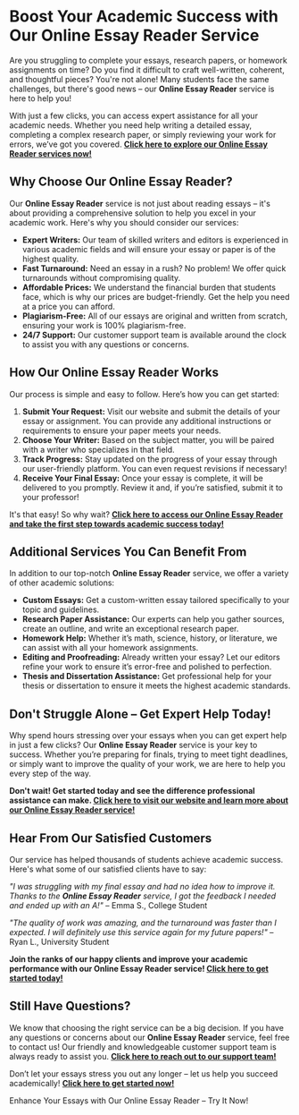 <h1>Boost Your Academic Success with Our Online Essay Reader Service</h1>

<p>Are you struggling to complete your essays, research papers, or homework assignments on time? Do you find it difficult to craft well-written, coherent, and thoughtful pieces? You're not alone! Many students face the same challenges, but there's good news – our <strong>Online Essay Reader</strong> service is here to help you!</p>

<p>With just a few clicks, you can access expert assistance for all your academic needs. Whether you need help writing a detailed essay, completing a complex research paper, or simply reviewing your work for errors, we’ve got you covered. <a href="https://tinyurl.com/topessay?keyword=online+essay+reader"><strong>Click here to explore our Online Essay Reader services now!</strong></a></p>

<h2>Why Choose Our Online Essay Reader?</h2>

<p>Our <strong>Online Essay Reader</strong> service is not just about reading essays – it's about providing a comprehensive solution to help you excel in your academic work. Here's why you should consider our services:</p>

<ul>
  <li><strong>Expert Writers:</strong> Our team of skilled writers and editors is experienced in various academic fields and will ensure your essay or paper is of the highest quality.</li>
  <li><strong>Fast Turnaround:</strong> Need an essay in a rush? No problem! We offer quick turnarounds without compromising quality.</li>
  <li><strong>Affordable Prices:</strong> We understand the financial burden that students face, which is why our prices are budget-friendly. Get the help you need at a price you can afford.</li>
  <li><strong>Plagiarism-Free:</strong> All of our essays are original and written from scratch, ensuring your work is 100% plagiarism-free.</li>
  <li><strong>24/7 Support:</strong> Our customer support team is available around the clock to assist you with any questions or concerns.</li>
</ul>

<h2>How Our Online Essay Reader Works</h2>

<p>Our process is simple and easy to follow. Here’s how you can get started:</p>

<ol>
  <li><strong>Submit Your Request:</strong> Visit our website and submit the details of your essay or assignment. You can provide any additional instructions or requirements to ensure your paper meets your needs.</li>
  <li><strong>Choose Your Writer:</strong> Based on the subject matter, you will be paired with a writer who specializes in that field.</li>
  <li><strong>Track Progress:</strong> Stay updated on the progress of your essay through our user-friendly platform. You can even request revisions if necessary!</li>
  <li><strong>Receive Your Final Essay:</strong> Once your essay is complete, it will be delivered to you promptly. Review it and, if you’re satisfied, submit it to your professor!</li>
</ol>

<p>It's that easy! So why wait? <a href="https://tinyurl.com/topessay?keyword=online+essay+reader"><strong>Click here to access our Online Essay Reader and take the first step towards academic success today!</strong></a></p>

<h2>Additional Services You Can Benefit From</h2>

<p>In addition to our top-notch <strong>Online Essay Reader</strong> service, we offer a variety of other academic solutions:</p>

<ul>
  <li><strong>Custom Essays:</strong> Get a custom-written essay tailored specifically to your topic and guidelines.</li>
  <li><strong>Research Paper Assistance:</strong> Our experts can help you gather sources, create an outline, and write an exceptional research paper.</li>
  <li><strong>Homework Help:</strong> Whether it’s math, science, history, or literature, we can assist with all your homework assignments.</li>
  <li><strong>Editing and Proofreading:</strong> Already written your essay? Let our editors refine your work to ensure it’s error-free and polished to perfection.</li>
  <li><strong>Thesis and Dissertation Assistance:</strong> Get professional help for your thesis or dissertation to ensure it meets the highest academic standards.</li>
</ul>

<h2>Don't Struggle Alone – Get Expert Help Today!</h2>

<p>Why spend hours stressing over your essays when you can get expert help in just a few clicks? Our <strong>Online Essay Reader</strong> service is your key to success. Whether you’re preparing for finals, trying to meet tight deadlines, or simply want to improve the quality of your work, we are here to help you every step of the way.</p>

<p><strong>Don't wait! Get started today and see the difference professional assistance can make. <a href="https://tinyurl.com/topessay?keyword=online+essay+reader"><strong>Click here to visit our website and learn more about our Online Essay Reader service!</strong></a></strong></p>

<h2>Hear From Our Satisfied Customers</h2>

<p>Our service has helped thousands of students achieve academic success. Here's what some of our satisfied clients have to say:</p>

<p><em>"I was struggling with my final essay and had no idea how to improve it. Thanks to the <strong>Online Essay Reader</strong> service, I got the feedback I needed and ended up with an A!"</em> – Emma S., College Student</p>

<p><em>"The quality of work was amazing, and the turnaround was faster than I expected. I will definitely use this service again for my future papers!"</em> – Ryan L., University Student</p>

<p><strong>Join the ranks of our happy clients and improve your academic performance with our <strong>Online Essay Reader</strong> service! <a href="https://tinyurl.com/topessay?keyword=online+essay+reader"><strong>Click here to get started today!</strong></a></strong></p>

<h2>Still Have Questions?</h2>

<p>We know that choosing the right service can be a big decision. If you have any questions or concerns about our <strong>Online Essay Reader</strong> service, feel free to contact us! Our friendly and knowledgeable customer support team is always ready to assist you. <a href="https://tinyurl.com/topessay?keyword=online+essay+reader"><strong>Click here to reach out to our support team!</strong></a></p>

<p>Don’t let your essays stress you out any longer – let us help you succeed academically! <a href="https://tinyurl.com/topessay?keyword=online+essay+reader"><strong>Click here to get started now!</strong></a></p>
Enhance Your Essays with Our Online Essay Reader – Try It Now!

